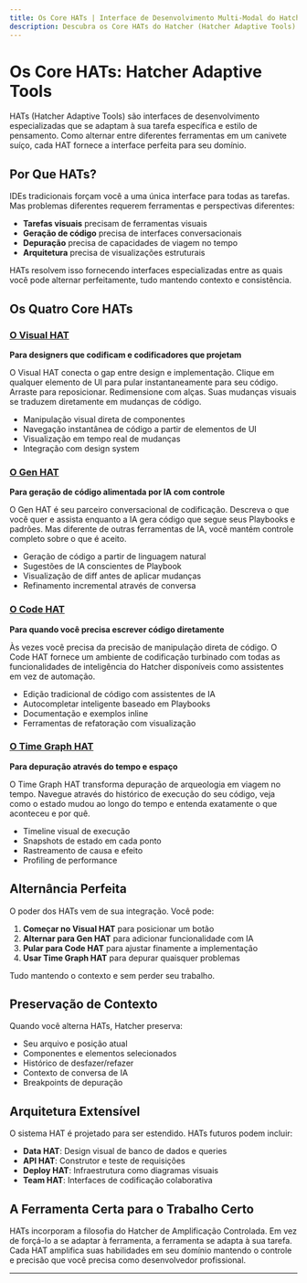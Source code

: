 ```yaml
---
title: Os Core HATs | Interface de Desenvolvimento Multi-Modal do Hatcher
description: Descubra os Core HATs do Hatcher (Hatcher Adaptive Tools) - interfaces especializadas que se adaptam a diferentes estilos e tarefas de desenvolvimento. Do design visual à geração de código à depuração com viagem no tempo.
---
```


# Os Core HATs: Hatcher Adaptive Tools

HATs (Hatcher Adaptive Tools) são interfaces de desenvolvimento especializadas que se adaptam à sua tarefa específica e estilo de pensamento. Como alternar entre diferentes ferramentas em um canivete suíço, cada HAT fornece a interface perfeita para seu domínio.

## Por Que HATs?

IDEs tradicionais forçam você a uma única interface para todas as tarefas. Mas problemas diferentes requerem ferramentas e perspectivas diferentes:

- **Tarefas visuais** precisam de ferramentas visuais
- **Geração de código** precisa de interfaces conversacionais
- **Depuração** precisa de capacidades de viagem no tempo
- **Arquitetura** precisa de visualizações estruturais

HATs resolvem isso fornecendo interfaces especializadas entre as quais você pode alternar perfeitamente, tudo mantendo contexto e consistência.

## Os Quatro Core HATs

### <DocIcon type="visual" inline /> [O Visual HAT](/pt/features-visual-hat)

**Para designers que codificam e codificadores que projetam**

O Visual HAT conecta o gap entre design e implementação. Clique em qualquer elemento de UI para pular instantaneamente para seu código. Arraste para reposicionar. Redimensione com alças. Suas mudanças visuais se traduzem diretamente em mudanças de código.

- Manipulação visual direta de componentes
- Navegação instantânea de código a partir de elementos de UI
- Visualização em tempo real de mudanças
- Integração com design system

### <DocIcon type="gen" inline /> [O Gen HAT](/pt/features-gen-hat)

**Para geração de código alimentada por IA com controle**

O Gen HAT é seu parceiro conversacional de codificação. Descreva o que você quer e assista enquanto a IA gera código que segue seus Playbooks e padrões. Mas diferente de outras ferramentas de IA, você mantém controle completo sobre o que é aceito.

- Geração de código a partir de linguagem natural
- Sugestões de IA conscientes de Playbook
- Visualização de diff antes de aplicar mudanças
- Refinamento incremental através de conversa

### <DocIcon type="code" inline /> [O Code HAT](/pt/features-code-hat)

**Para quando você precisa escrever código diretamente**

Às vezes você precisa da precisão de manipulação direta de código. O Code HAT fornece um ambiente de codificação turbinado com todas as funcionalidades de inteligência do Hatcher disponíveis como assistentes em vez de automação.

- Edição tradicional de código com assistentes de IA
- Autocompletar inteligente baseado em Playbooks
- Documentação e exemplos inline
- Ferramentas de refatoração com visualização

### <DocIcon type="time-graph" inline /> [O Time Graph HAT](/pt/features-time-graph-hat)

**Para depuração através do tempo e espaço**

O Time Graph HAT transforma depuração de arqueologia em viagem no tempo. Navegue através do histórico de execução do seu código, veja como o estado mudou ao longo do tempo e entenda exatamente o que aconteceu e por quê.

- Timeline visual de execução
- Snapshots de estado em cada ponto
- Rastreamento de causa e efeito
- Profiling de performance

## Alternância Perfeita

O poder dos HATs vem de sua integração. Você pode:

1. **Começar no Visual HAT** para posicionar um botão
2. **Alternar para Gen HAT** para adicionar funcionalidade com IA
3. **Pular para Code HAT** para ajustar finamente a implementação
4. **Usar Time Graph HAT** para depurar quaisquer problemas

Tudo mantendo o contexto e sem perder seu trabalho.

## Preservação de Contexto

Quando você alterna HATs, Hatcher preserva:

- Seu arquivo e posição atual
- Componentes e elementos selecionados
- Histórico de desfazer/refazer
- Contexto de conversa de IA
- Breakpoints de depuração

## Arquitetura Extensível

O sistema HAT é projetado para ser estendido. HATs futuros podem incluir:

- **Data HAT**: Design visual de banco de dados e queries
- **API HAT**: Construtor e teste de requisições
- **Deploy HAT**: Infraestrutura como diagramas visuais
- **Team HAT**: Interfaces de codificação colaborativa

## A Ferramenta Certa para o Trabalho Certo

HATs incorporam a filosofia do Hatcher de Amplificação Controlada. Em vez de forçá-lo a se adaptar à ferramenta, a ferramenta se adapta à sua tarefa. Cada HAT amplifica suas habilidades em seu domínio mantendo o controle e precisão que você precisa como desenvolvedor profissional.

---

<PageCTA
  title="Pronto para Experimentar Desenvolvimento Adaptativo?"
  subtitle="Domine todos os quatro HATs e amplifique suas capacidades em cada domínio"
  buttonText="Começar com HATs"
  buttonLink="/pt/getting-started"
  buttonStyle="secondary"
  footer="A ferramenta certa para o trabalho certo. Toda vez."
/>
